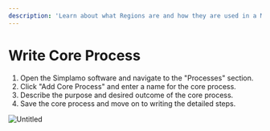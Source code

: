 ```yaml
---
description: 'Learn about what Regions are and how they are used in a Medusa backend. Regions represent at least one country on the Medusa backend.'
---
```


# **Write Core Process**

1. Open the Simplamo software and navigate to the "Processes" section.
2. Click "Add Core Process" and enter a name for the core process.
3. Describe the purpose and desired outcome of the core process.
4. Save the core process and move on to writing the detailed steps.

![Untitled](https://simplamo.s3.ap-southeast-1.amazonaws.com/demo/fe772171-9ab9-45e1-9bc4-3f0a4de2e00f.png)

